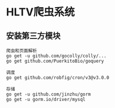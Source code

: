 # HLTV爬虫系统

## 安装第三方模块
```
爬虫和页面解析
go get -u github.com/gocolly/colly/...
go get github.com/PuerkitoBio/goquery

调度 
go get github.com/robfig/cron/v3@v3.0.0

存储
go get -u github.com/jinzhu/gorm
go get -u gorm.io/driver/mysql
```







